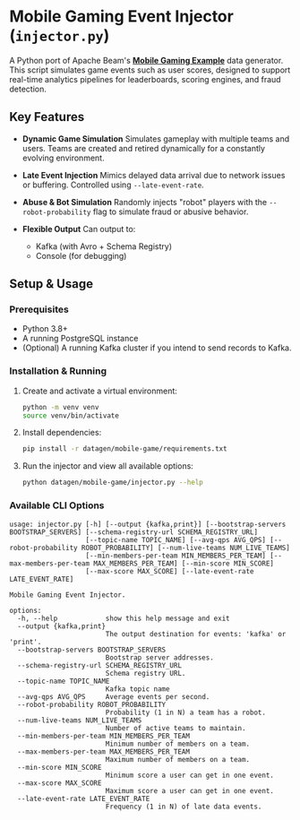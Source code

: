 # Mobile Gaming Event Injector (`injector.py`)

A Python port of Apache Beam's [**Mobile Gaming Example**](https://beam.apache.org/get-started/mobile-gaming-example/) data generator. This script simulates game events such as user scores, designed to support real-time analytics pipelines for leaderboards, scoring engines, and fraud detection.

## Key Features

- **Dynamic Game Simulation**
  Simulates gameplay with multiple teams and users. Teams are created and retired dynamically for a constantly evolving environment.

- **Late Event Injection**
  Mimics delayed data arrival due to network issues or buffering. Controlled using `--late-event-rate`.

- **Abuse & Bot Simulation**
  Randomly injects "robot" players with the `--robot-probability` flag to simulate fraud or abusive behavior.

- **Flexible Output**
  Can output to:

  - Kafka (with Avro + Schema Registry)
  - Console (for debugging)

## Setup & Usage

### Prerequisites

- Python 3.8+
- A running PostgreSQL instance
- (Optional) A running Kafka cluster if you intend to send records to Kafka.

### Installation & Running

1. Create and activate a virtual environment:

   ```bash
   python -m venv venv
   source venv/bin/activate
   ```

2. Install dependencies:

   ```bash
   pip install -r datagen/mobile-game/requirements.txt
   ```

3. Run the injector and view all available options:

   ```bash
   python datagen/mobile-game/injector.py --help
   ```

### Available CLI Options

```text
usage: injector.py [-h] [--output {kafka,print}] [--bootstrap-servers BOOTSTRAP_SERVERS] [--schema-registry-url SCHEMA_REGISTRY_URL]
                   [--topic-name TOPIC_NAME] [--avg-qps AVG_QPS] [--robot-probability ROBOT_PROBABILITY] [--num-live-teams NUM_LIVE_TEAMS]
                   [--min-members-per-team MIN_MEMBERS_PER_TEAM] [--max-members-per-team MAX_MEMBERS_PER_TEAM] [--min-score MIN_SCORE]
                   [--max-score MAX_SCORE] [--late-event-rate LATE_EVENT_RATE]

Mobile Gaming Event Injector.

options:
  -h, --help            show this help message and exit
  --output {kafka,print}
                        The output destination for events: 'kafka' or 'print'.
  --bootstrap-servers BOOTSTRAP_SERVERS
                        Bootstrap server addresses.
  --schema-registry-url SCHEMA_REGISTRY_URL
                        Schema registry URL.
  --topic-name TOPIC_NAME
                        Kafka topic name
  --avg-qps AVG_QPS     Average events per second.
  --robot-probability ROBOT_PROBABILITY
                        Probability (1 in N) a team has a robot.
  --num-live-teams NUM_LIVE_TEAMS
                        Number of active teams to maintain.
  --min-members-per-team MIN_MEMBERS_PER_TEAM
                        Minimum number of members on a team.
  --max-members-per-team MAX_MEMBERS_PER_TEAM
                        Maximum number of members on a team.
  --min-score MIN_SCORE
                        Minimum score a user can get in one event.
  --max-score MAX_SCORE
                        Maximum score a user can get in one event.
  --late-event-rate LATE_EVENT_RATE
                        Frequency (1 in N) of late data events.
```
